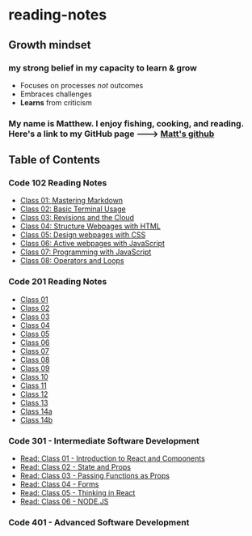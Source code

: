# reading-notes

## Growth mindset

### my strong belief in my capacity to learn & grow

- Focuses on processes *not* outcomes
- Embraces challenges
- **Learns** from criticism

### My name is Matthew. I enjoy fishing, cooking, and reading. Here's a link to my GitHub page ---> [Matt's github](https://github.com/santorsm)

## Table of Contents

### Code 102 Reading Notes

- [Class 01: Mastering Markdown](class-01.md)
- [Class 02: Basic Terminal Usage](class-02.md)
- [Class 03: Revisions and the Cloud](class-03.md)
- [Class 04: Structure Webpages with HTML](class-04.md)
- [Class 05: Design webpages with CSS](class-05.md)
- [Class 06: Active webpages with JavaScript](class-06.md)
- [Class 07: Programming with JavaScript](class-07.md)
- [Class 08: Operators and Loops](class-08.md)

### Code 201 Reading Notes

- [Class 01](201-class-01.md)
- [Class 02](201-class-02.md)
- [Class 03](201-class-03.md)
- [Class 04](201-class-04.md)
- [Class 05](201-class-05.md)
- [Class 06](201-class-06.md)
- [Class 07](201-class-07.md)
- [Class 08](201-class-08.md)
- [Class 09](201-class-09.md)
- [Class 10](201-class-10.md)
- [Class 11](201-class-11.md)
- [Class 12](201-class-12.md)
- [Class 13](201-class-13.md)
- [Class 14a](201-class-14.md)
- [Class 14b](201-class-14b.md)

### Code 301 - Intermediate Software Development

- [Read: Class 01 - Introduction to React and Components](301-read-01.md)
- [Read: Class 02 - State and Props](301-read-02.md)
- [Read: Class 03 - Passing Functions as Props](301-read-03.md)
- [Read: Class 04 - Forms](301-read-04.md)
- [Read: Class 05 - Thinking in React](301-read-05.md)
- [Read: Class 06 - NODE.JS](301-read-06.md)

### Code 401 - Advanced Software Development
